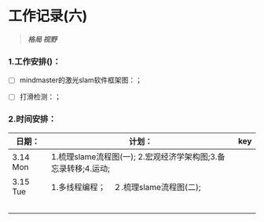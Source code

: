 # 工作记录(六)

> ***格局 视野***

### 1.工作安排()：

- [ ] mindmaster的激光slam软件框架图：；

- [ ] 打滑检测：；

  

### 2.时间安排：

| 日期：       | 计划：                                                       | key  |
| ------------ | ------------------------------------------------------------ | ---- |
| 3.14     Mon | 1.梳理slame流程图(一); 2.宏观经济学架构图;3.备忘录转移;4.运动; |      |
| 3.15     Tue | 1.多线程编程；　２.梳理slame流程图(二);                      |      |
|              |                                                              |      |
|              |                                                              |      |
|              |                                                              |      |
|              |                                                              |      |
|              |                                                              |      |



